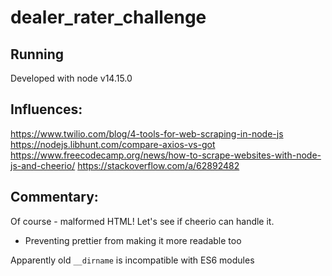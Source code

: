 # dealer_rater_challenge

## Running

Developed with node v14.15.0

## Influences:

https://www.twilio.com/blog/4-tools-for-web-scraping-in-node-js
https://nodejs.libhunt.com/compare-axios-vs-got
https://www.freecodecamp.org/news/how-to-scrape-websites-with-node-js-and-cheerio/
https://stackoverflow.com/a/62892482

## Commentary:

Of course - malformed HTML! Let's see if cheerio can handle it.

- Preventing prettier from making it more readable too

Apparently old `__dirname` is incompatible with ES6 modules
